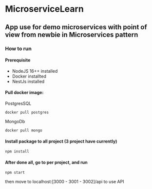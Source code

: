 # MicroserviceLearn
## App use for demo microservices with point of view from newbie in Microservices pattern

### How to run
#### Prerequisite
- NodeJS 16++ installed
- Docker installted
- NestJs installed

#### Pull docker image:
PostgresSQL
```console 
docker pull postgres
```
MongoDb
```console
docker pull mongo
```
#### Install package to all project (3 project have currently)
```console
npm install
```
#### After done all, go to per project, and run
```
npm start
```
then move to localhost:[3000 - 3001 - 3002]/api to use API
